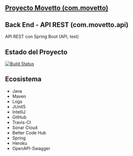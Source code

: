 ## [Proyecto Movetto (com.movetto)](http://www.movetto.com)
## Back End - API REST (com.movetto.api)
API REST con Spring Boot (API, test)
## Estado del Proyecto
[![Build Status](https://travis-ci.org/gusguma/movetto-backend-api.svg?branch=develop)](https://travis-ci.org/gusguma/movetto-backend-api)

## Ecosistema
* Java
* Maven
* Logs
* JUnit5
* IntelliJ
* GitHub
* Travis-CI
* Sonar Cloud
* Better Code Hub
* Spring
* Heroku
* OpenAPI-Swagger
